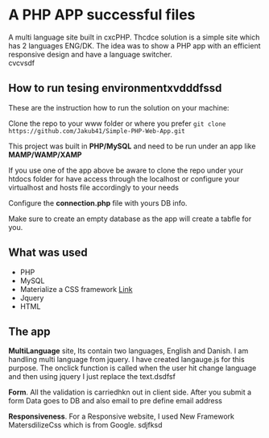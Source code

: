 # A PHP APP successful files
A multi language site built in cxcPHP. Thcdce solution is a simple site which has 2 languages ENG/DK. The idea was to show a PHP app with an efficient responsive design and have a language switcher.  
cvcvsdf
## How to run tesing environmentxvdddfssd


These are the instruction how to run the solution on your machine:

Clone the repo to your www folder or where you prefer `git clone https://github.com/Jakub41/Simple-PHP-Web-App.git `

This project was built in **PHP/MySQL** and need to be run under an app like **MAMP/WAMP/XAMP** 

If you use one of the app above be aware to clone the repo under your htdocs folder for have access through the localhost or configure your virtualhost and hosts file accordingly to your needs

Configure the **connection.php** file with yours DB info.

Make sure to create an empty database as the app will create a tabfle for you.


## What was used

- PHP
- MySQL
- Materialize a CSS framework [Link](http://materializecss.com/)
- Jquery 
- HTML

## The app

**MultiLanguage** site, Its contain two languages, English and Danish. 
I am handling multi language from jquery. I have created langauge.js for this purpose. The onclick function is called when the user hit change language and then using jquery I just replace the text.dsdfsf

**Form**. All the validation is carriedhkn out in client side.
After you submit a form Data goes to DB and also email to pre define email address

**Responsiveness**. For a Responsive website, I used New Framework MatersdilizeCss which is from Google.
sdjfksd
